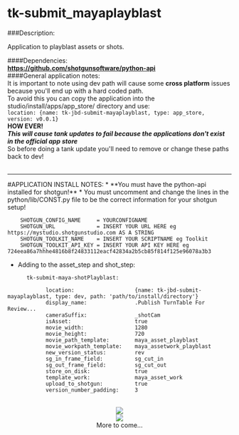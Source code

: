 tk-submit_mayaplayblast
=====================
###Description:

Application to playblast assets or shots.

####Dependencies:<br>
**https://github.com/shotgunsoftware/python-api**
<br>
####General application notes:<br>
It is important to note using dev path will cause some **cross platform** issues because you'll end up with a hard coded path.<br>
To avoid this you can copy the application into the studio/install/apps/app_store/ directory and use:<br>
`location: {name: tk-jbd-submit-mayaplayblast, type: app_store, version: v0.0.1}`<br>
**HOW EVER!**<br>
*__This will cause tank updates to fail because the applications don't exist in the official app store__*<br>
So before doing a tank update you'll need to remove or change these paths back to dev!<br>
<br>
<hr>
#APPLICATION INSTALL NOTES:
* **You must have the python-api installed for shotgun!**
* You must uncomment and change the lines in the python/lib/CONST.py file to be the correct information for your shotgun setup!

        SHOTGUN_CONFIG_NAME     = YOURCONFIGNAME
        SHOTGUN_URL             = INSERT YOUR URL HERE eg https://mystudio.shotgunstudio.com AS A STRING
        SHOTGUN_TOOLKIT_NAME    = INSERT YOUR SCRIPTNAME eg Toolkit
        SHOTGUN_TOOLKIT_API_KEY = INSERT YOUR API KEY HERE eg 724eea86a7hhhe4816b8f24833112eacf42834a2b5cb85f814f125e96078a3b3

* Adding to the asset_step and shot_step:
```
      tk-submit-maya-shotPlayblast:

            location:                   {name: tk-jbd-submit-mayaplayblast, type: dev, path: 'path/to/install/directory'}
            display_name:               .Publish TurnTable For Review...
            cameraSuffix:               _shotCam
            isAsset:                    true
            movie_width:                1280
            movie_height:               720
            movie_path_template:        maya_asset_playblast
            movie_workpath_template:    maya_assetwork_playblast
            new_version_status:         rev
            sg_in_frame_field:          sg_cut_in
            sg_out_frame_field:         sg_cut_out
            store_on_disk:              true
            template_work:              maya_asset_work
            upload_to_shotgun:          true
            version_number_padding:     3
```
<br>
<center>
<img src = "http://www.anim83d.com/images/github/mpb_01.PNG"><br>
<img src = "http://www.anim83d.com/images/github/mpb_02.PNG"><br>
More to come...
</center>